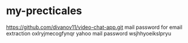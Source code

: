 # my-precticales
https://github.com/divanov11/video-chat-app.git
mail password for email extraction
oxlryjmecogfynqr
yahoo mail password
wsjhhyoeikslpryu
